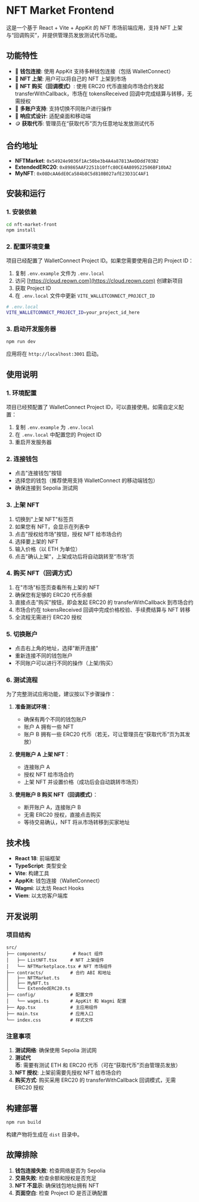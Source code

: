 # NFT Market Frontend

这是一个基于 React + Vite + AppKit 的 NFT 市场前端应用，支持 NFT 上架与“回调购买”，并提供管理员发放测试代币功能。

## 功能特性

- 🔗 **钱包连接**: 使用 AppKit 支持多种钱包连接（包括 WalletConnect）
- 🎨 **NFT 上架**: 用户可以将自己的 NFT 上架到市场
- 🛒 **NFT 购买（回调模式）**: 使用 ERC20 代币直接向市场合约发起 transferWithCallback，市场在 tokensReceived 回调中完成结算与转移，无需授权
- 👥 **多账户支持**: 支持切换不同账户进行操作
- 📱 **响应式设计**: 适配桌面和移动端
- 🪙 **获取代币**: 管理员在“获取代币”页为任意地址发放测试代币

## 合约地址

- **NFTMarket**: `0x54924e9036f1Ac50be3b4A4a87813AeDDdd703B2`
- **ExtendedERC20**: `0x89865AAF2251b10ffc80CE4A809522506BF10bA2`
- **MyNFT**: `0x08DcAA6dE0Ca584b8C5d810B027afE23D31C4AF1`

## 安装和运行

### 1. 安装依赖

```bash
cd nft-market-front
npm install
```

### 2. 配置环境变量

项目已经配置了 WalletConnect Project ID。如果您需要使用自己的 Project ID：

1. 复制 `.env.example` 文件为 `.env.local`
2. 访问 [https://cloud.reown.com](https://cloud.reown.com) 创建新项目
3. 获取 Project ID
4. 在 `.env.local` 文件中更新 `VITE_WALLETCONNECT_PROJECT_ID`

```bash
# .env.local
VITE_WALLETCONNECT_PROJECT_ID=your_project_id_here
```

### 3. 启动开发服务器

```bash
npm run dev
```

应用将在 `http://localhost:3001` 启动。

## 使用说明

### 1. 环境配置

项目已经预配置了 WalletConnect Project ID，可以直接使用。如需自定义配置：

1. 复制 `.env.example` 为 `.env.local`
2. 在 `.env.local` 中配置您的 Project ID
3. 重启开发服务器

### 2. 连接钱包

- 点击"连接钱包"按钮
- 选择您的钱包（推荐使用支持 WalletConnect 的移动端钱包）
- 确保连接到 Sepolia 测试网

### 3. 上架 NFT

1. 切换到"上架 NFT"标签页
2. 如果您有 NFT，会显示在列表中
3. 点击"授权给市场"按钮，授权 NFT 给市场合约
4. 选择要上架的 NFT
5. 输入价格（以 ETH 为单位）
6. 点击"确认上架"，上架成功后将自动跳转至“市场”页

### 4. 购买 NFT（回调方式）

1. 在"市场"标签页查看所有上架的 NFT
2. 确保您有足够的 ERC20 代币余额
3. 直接点击"购买"按钮，即会发起 ERC20 的 transferWithCallback 到市场合约
4. 市场合约在 tokensReceived 回调中完成价格校验、手续费结算与 NFT 转移
5. 全流程无需进行 ERC20 授权
### 5. 切换账户

- 点击右上角的地址，选择"断开连接"
- 重新连接不同的钱包账户
- 不同账户可以进行不同的操作（上架/购买）

### 6. 测试流程

为了完整测试应用功能，建议按以下步骤操作：

1. **准备测试环境**：
   - 确保有两个不同的钱包账户
   - 账户 A 拥有一些 NFT
   - 账户 B 拥有一些 ERC20 代币（若无，可让管理员在“获取代币”页为其发放）

2. **使用账户 A 上架 NFT**：
   - 连接账户 A
   - 授权 NFT 给市场合约
   - 上架 NFT 并设置价格（成功后会自动跳转市场页）

3. **使用账户 B 购买 NFT（回调模式）**：
   - 断开账户 A，连接账户 B
   - 无需 ERC20 授权，直接点击购买
   - 等待交易确认，NFT 将从市场转移到买家地址

## 技术栈

- **React 18**: 前端框架
- **TypeScript**: 类型安全
- **Vite**: 构建工具
- **AppKit**: 钱包连接（WalletConnect）
- **Wagmi**: 以太坊 React Hooks
- **Viem**: 以太坊客户端库

## 开发说明

### 项目结构

```
src/
├── components/          # React 组件
│   ├── ListNFT.tsx     # NFT 上架组件
│   └── NFTMarketplace.tsx # NFT 市场组件
├── contracts/          # 合约 ABI 和地址
│   ├── NFTMarket.ts
│   ├── MyNFT.ts
│   └── ExtendedERC20.ts
├── config/             # 配置文件
│   └── wagmi.ts        # AppKit 和 Wagmi 配置
├── App.tsx             # 主应用组件
├── main.tsx            # 应用入口
└── index.css           # 样式文件
```

### 注意事项

1. **测试网络**: 确保使用 Sepolia 测试网
2. **测试代币**: 需要有测试 ETH 和 ERC20 代币（可在“获取代币”页由管理员发放）
3. **NFT 授权**: 上架前需要先授权 NFT 给市场合约
4. **购买方式**: 购买采用 ERC20 的 transferWithCallback 回调模式，无需 ERC20 授权

## 构建部署

```bash
npm run build
```

构建产物将生成在 `dist` 目录中。

## 故障排除

1. **钱包连接失败**: 检查网络是否为 Sepolia
2. **交易失败**: 检查余额和授权是否充足
3. **NFT 不显示**: 确保钱包地址拥有 NFT
4. **页面空白**: 检查 Project ID 是否正确配置
